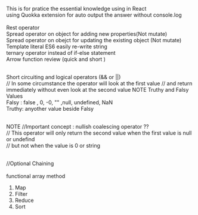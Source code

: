 This is for pratice the essential knowledge using in React<br>
using Quokka extension for auto output the answer without console.log<br>
<br>
Rest operator<br>
Spread operator on object for adding new properties(Not mutate)<br>
Spread operator on obejct for updating the existing object (Not mutate)<br>
Template literal ES6 easily re-write string<br>
ternary operator instead of if-else statement<br>
Arrow function review (quick and short )<br>

<br>
 Short circuiting and logical operators (&& or ||)<br>
// In some circumstance the operator will look at the first value
// and return immediately without even look at the second value
NOTE Truthy and Falsy Values<br>
Falsy : false , 0, -0, "" ,null, undefined, NaN<br>
Truthy: anyother value beside Falsy<br>

<br>NOTE
//Important concept : nullish coalescing operator ??<br>
// This operator will only return the second value when the first value is null or undefind<br>
// but not when the value is 0 or string <br>
<br>

//Optional Chaining<br>
<br>
functional array method <br>

1. Map<br>
2. Filter<br>
3. Reduce<br>
4. Sort<br>
